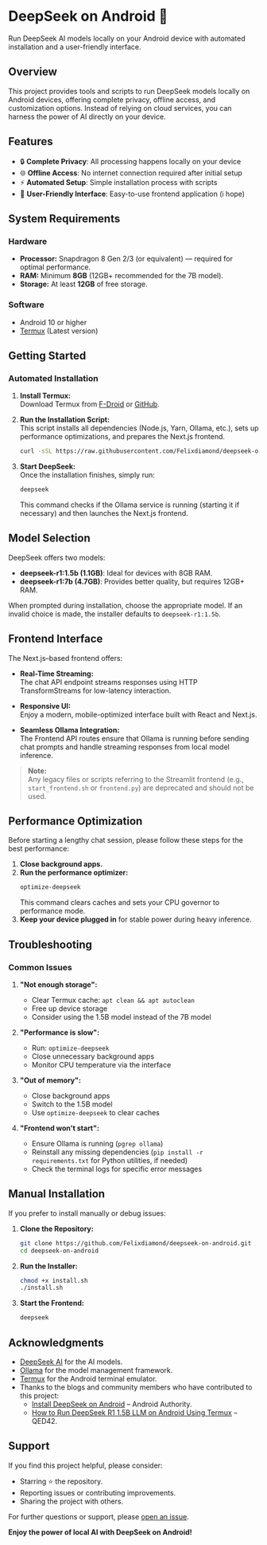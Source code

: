# DeepSeek on Android 🚀

Run DeepSeek AI models locally on your Android device with automated installation and a user-friendly interface.

## Overview

This project provides tools and scripts to run DeepSeek models locally on Android devices, offering complete privacy, offline access, and customization options. Instead of relying on cloud services, you can harness the power of AI directly on your device.

## Features

- 🔒 **Complete Privacy**: All processing happens locally on your device
- 🌐 **Offline Access**: No internet connection required after initial setup
- ⚡ **Automated Setup**: Simple installation process with scripts
- 🎨 **User-Friendly Interface**: Easy-to-use frontend application (i hope)

## System Requirements

### Hardware
- **Processor:** Snapdragon 8 Gen 2/3 (or equivalent) — required for optimal performance.
- **RAM:** Minimum **8GB** (12GB+ recommended for the 7B model).
- **Storage:** At least **12GB** of free storage.

### Software
- Android 10 or higher
- [Termux](https://github.com/termux/termux-app/releases) (Latest version)

## Getting Started

### Automated Installation

1. **Install Termux:**  
   Download Termux from [F-Droid](https://f-droid.org/packages/com.termux/) or [GitHub](https://github.com/termux/termux-app/releases).

2. **Run the Installation Script:**  
   This script installs all dependencies (Node.js, Yarn, Ollama, etc.), sets up performance optimizations, and prepares the Next.js frontend.
   ```bash
   curl -sSL https://raw.githubusercontent.com/Felixdiamond/deepseek-on-android/bankai/install.sh | bash
   ```

3. **Start DeepSeek:**  
   Once the installation finishes, simply run:
   ```bash
   deepseek
   ```
   This command checks if the Ollama service is running (starting it if necessary) and then launches the Next.js frontend.

## Model Selection

DeepSeek offers two models:
- **deepseek-r1:1.5b (1.1GB)**: Ideal for devices with 8GB RAM.
- **deepseek-r1:7b (4.7GB)**: Provides better quality, but requires 12GB+ RAM.

When prompted during installation, choose the appropriate model. If an invalid choice is made, the installer defaults to `deepseek-r1:1.5b`.

## Frontend Interface

The Next.js–based frontend offers:
- **Real-Time Streaming:**  
  The chat API endpoint streams responses using HTTP TransformStreams for low-latency interaction.
  
- **Responsive UI:**  
  Enjoy a modern, mobile-optimized interface built with React and Next.js.

- **Seamless Ollama Integration:**  
  The Frontend API routes ensure that Ollama is running before sending chat prompts and handle streaming responses from local model inference.
  
> **Note:**  
> Any legacy files or scripts referring to the Streamlit frontend (e.g., `start_frontend.sh` or `frontend.py`) are deprecated and should not be used.

## Performance Optimization

Before starting a lengthy chat session, please follow these steps for the best performance:

1. **Close background apps.**
2. **Run the performance optimizer:**  
   ```bash
   optimize-deepseek
   ```
   This command clears caches and sets your CPU governor to performance mode.
3. **Keep your device plugged in** for stable power during heavy inference.

## Troubleshooting

### Common Issues

1. **"Not enough storage":**
   - Clear Termux cache: `apt clean && apt autoclean`
   - Free up device storage
   - Consider using the 1.5B model instead of the 7B model

2. **"Performance is slow":**
   - Run: `optimize-deepseek`
   - Close unnecessary background apps
   - Monitor CPU temperature via the interface

3. **"Out of memory":**
   - Close background apps
   - Switch to the 1.5B model
   - Use `optimize-deepseek` to clear caches

4. **"Frontend won't start":**
   - Ensure Ollama is running (`pgrep ollama`)
   - Reinstall any missing dependencies (`pip install -r requirements.txt` for Python utilities, if needed)
   - Check the terminal logs for specific error messages

## Manual Installation

If you prefer to install manually or debug issues:

1. **Clone the Repository:**
   ```bash
   git clone https://github.com/Felixdiamond/deepseek-on-android.git
   cd deepseek-on-android
   ```

2. **Run the Installer:**
   ```bash
   chmod +x install.sh
   ./install.sh
   ```

3. **Start the Frontend:**
   ```bash
   deepseek
   ```

## Acknowledgments

- [DeepSeek AI](https://github.com/deepseek-ai) for the AI models.
- [Ollama](https://github.com/ollama/ollama) for the model management framework.
- [Termux](https://github.com/termux) for the Android terminal emulator.
- Thanks to the blogs and community members who have contributed to this project:
  - [Install DeepSeek on Android](https://www.androidauthority.com/install-deepseek-android-3521203/) – Android Authority.
  - [How to Run DeepSeek R1 1.5B LLM on Android Using Termux](https://www.qed42.com/insights/how-to-run-deepseek-r1-1-5b-llm-on-android-using-termux) – QED42.

## Support

If you find this project helpful, please consider:
- Starring ⭐ the repository.
- Reporting issues or contributing improvements.
- Sharing the project with others.

For further questions or support, please [open an issue](../../issues).

**Enjoy the power of local AI with DeepSeek on Android!**